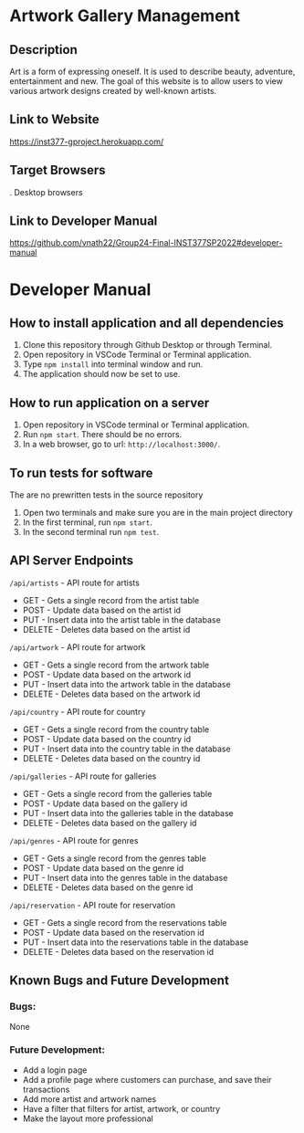 # Artwork Gallery Management

## Description
Art is a form of expressing oneself. It is used to describe beauty, adventure, entertainment and new. 
The goal of this website is to allow users to view various artwork designs created by well-known artists.

## Link to Website
https://inst377-gproject.herokuapp.com/

## Target Browsers
. Desktop browsers

## Link to Developer Manual
https://github.com/vnath22/Group24-Final-INST377SP2022#developer-manual

# Developer Manual

## How to install application and all dependencies
1. Clone this repository through Github Desktop or through Terminal.
2. Open repository in VSCode Terminal or Terminal application.
3. Type `npm install` into terminal window and run.
4. The application should now be set to use.

## How to run application on a server
1. Open repository in VSCode terminal or Terminal application.
2. Run `npm start`. There should be no errors.
3. In a web browser, go to url: `http://localhost:3000/`.

## To run tests for software
The are no prewritten tests in the source repository

1. Open two terminals and make sure you are in the main project directory
2. In the first terminal, run `npm start`.
3. In the second terminal run `npm test`.

## API Server Endpoints
`/api/artists` - API route for artists
- GET - Gets a single record from the artist table
- POST - Update data based on the artist id
- PUT - Insert data into the artist table in the database
- DELETE - Deletes data based on the artist id

`/api/artwork` - API route for artwork
- GET - Gets a single record from the artwork table
- POST - Update data based on the artwork id
- PUT - Insert data into the artwork table in the database
- DELETE - Deletes data based on the artwork id

`/api/country` - API route for country
- GET - Gets a single record from the country table
- POST - Update data based on the country id
- PUT - Insert data into the country table in the database
- DELETE - Deletes data based on the country id

`/api/galleries` - API route for galleries
- GET - Gets a single record from the galleries table
- POST - Update data based on the gallery id
- PUT - Insert data into the galleries table in the database
- DELETE - Deletes data based on the gallery id

`/api/genres` - API route for genres
- GET - Gets a single record from the genres table
- POST - Update data based on the genre id
- PUT - Insert data into the genres table in the database
- DELETE - Deletes data based on the genre id

`/api/reservation` - API route for reservation
- GET - Gets a single record from the reservations table
- POST - Update data based on the reservation id
- PUT - Insert data into the reservations table in the database
- DELETE - Deletes data based on the reservation id

## Known Bugs and Future Development
### Bugs:
None

### Future Development:
- Add a login page
- Add a profile page where customers can purchase, and save their transactions
- Add more artist and artwork names
- Have a filter that filters for artist, artwork, or country
- Make the layout more professional

